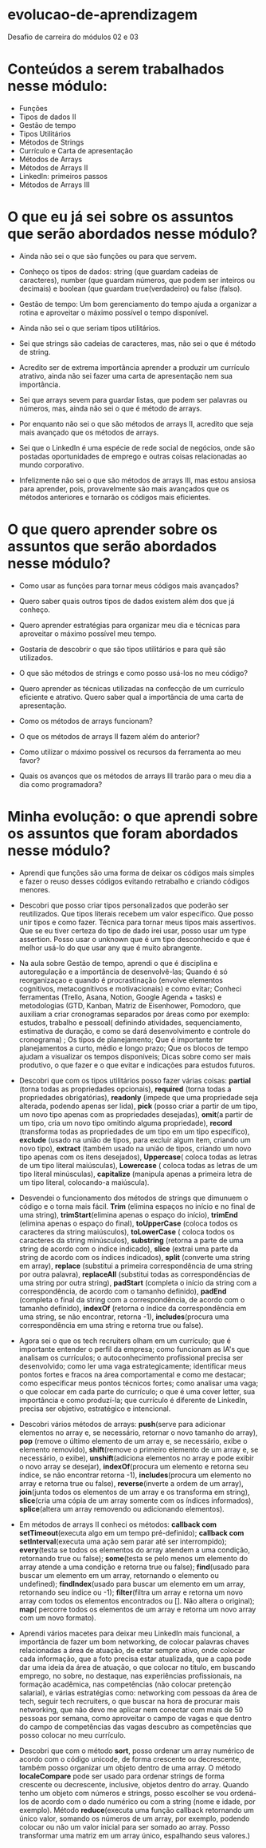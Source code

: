 # evolucao-de-aprendizagem

Desafio de carreira do módulos 02 e 03

# Conteúdos a serem trabalhados nesse módulo:

* Funções
* Tipos de dados II
* Gestão de tempo
* Tipos Utilitários
* Métodos de Strings
* Currículo e Carta de apresentação
* Métodos de Arrays
* Métodos de Arrays II
* LinkedIn: primeiros passos
* Métodos de Arrays III

# O que eu já sei sobre os assuntos que serão abordados nesse módulo?

* Ainda não sei o que são funções ou para que servem.

* Conheço os tipos de dados: string (que guardam cadeias de caracteres), number (que guardam números, que podem ser inteiros ou decimais) e boolean (que guardam true(verdadeiro) ou false (falso).

* Gestão de tempo: Um bom gerenciamento do tempo ajuda a organizar a rotina e aproveitar o máximo possível o tempo disponível.

* Ainda não sei o que seriam tipos utilitários.

* Sei que strings são cadeias de caracteres, mas, não sei o que é método de string.

* Acredito ser de extrema importância aprender a produzir um currículo atrativo, ainda não sei fazer uma carta de apresentação nem sua importância.

* Sei que arrays sevem para guardar listas, que podem ser palavras ou números, mas, ainda não sei o que é método de arrays.

* Por enquanto não sei o que são métodos de arrays II, acredito que seja mais avançado que os métodos de arrays.

* Sei que o LinkedIn é uma espécie de rede social de negócios, onde são postadas oportunidades de emprego e outras coisas relacionadas ao mundo corporativo.

* Infelizmente não sei o que são métodos de arrays III, mas estou ansiosa para aprender, pois, provavelmente são mais avançados que os métodos anteriores e tornarão os códigos mais eficientes.

# O que quero aprender sobre os assuntos que serão abordados nesse módulo?

* Como usar as funções para tornar meus códigos mais avançados?

* Quero saber quais outros tipos de dados existem além dos que já conheço.

* Quero aprender estratégias para organizar meu dia e técnicas para aproveitar o máximo possível meu tempo.

* Gostaria de descobrir o que são tipos utilitários e para quê são utilizados.

* O que são métodos de strings e como posso usá-los no meu código?

* Quero aprender as técnicas utilizadas na confecção de um currículo eficiente e atrativo. Quero saber qual a importância de uma carta de apresentação.

* Como os métodos de arrays funcionam?

* O que os métodos de arrays II fazem além do anterior?

* Como utilizar o máximo possível os recursos da ferramenta ao meu favor?

* Quais os avanços que os métodos de arrays III trarão para o meu dia a dia como programadora?

# Minha evolução: o que aprendi sobre os assuntos que foram abordados nesse módulo?

* Aprendi que funções são uma forma de deixar os códigos mais simples e fazer o reuso desses códigos evitando retrabalho e criando códigos menores.

* Descobri que posso criar tipos personalizados que poderão ser reutilizados. Que tipos literais recebem um valor específico. Que posso unir tipos e como fazer. Técnica para tornar meus tipos mais assertivos. Que se eu tiver certeza do tipo de dado irei usar, posso usar um type assertion. Posso usar o unknown que é um tipo desconhecido e que é melhor usá-lo do que usar any que é muito abrangente.

* Na aula sobre Gestão de tempo, aprendi o que é disciplina e autoregulação e a importância de desenvolvê-las; Quando é só reorganizaçao e quando é procrastinação (envolve elementos cognitivos, metacognitivos e motivacionais) e como evitar; Conheci ferramentas (Trello, Asana, Notion, Google Agenda + tasks) e metodologias (GTD, Kanban, Matriz de Eisenhower, Pomodoro, que auxiliam a criar cronogramas separados por áreas como por exemplo: estudos, trabalho e pessoal( definindo atividades, sequenciamento, estimativa de duração, e como se dará desenvolvimento e controle do cronograma) ; Os tipos de planejamento; Que é importante ter planejamentos a curto, médio e longo prazo; Que os blocos de tempo ajudam a visualizar os tempos disponíveis; Dicas sobre como ser mais produtivo, o que fazer e o que evitar e indicações para estudos futuros.

* Descobri que com os tipos utilitários posso fazer várias coisas: **partial** (torna todas as propriedades opcionais), **required** (torna todas a propriedades obrigatórias), **readonly** (impede que uma propriedade seja alterada, podendo apenas ser lida), **pick** (posso criar a partir de um tipo, um novo tipo apenas com as propriedades desejadas), **omit**(a partir de um tipo, cria um novo tipo omitindo alguma propriedade), **record** (transforma todas as propriedades de um tipo em um tipo específico), **exclude** (usado na união de tipos, para excluir algum item, criando um novo tipo), **extract** (também usado na união de tipos, criando um novo tipo apenas com os itens desejados), **Uppercase**( coloca todas as letras de um tipo literal maiúsculas), **Lowercase** ( coloca todas as letras de um tipo literal minúsculas), **capitalize** (manipula apenas a primeira letra de um tipo literal, colocando-a maiúscula). 

* Desvendei o funcionamento dos métodos de strings que dimunuem o código e o torna mais fácil. **Trim** (elimina espaços no início e no final de uma string), **trimStart**(elimina apenas o espaço do início), **trimEnd** (elimina apenas o espaço do final), **toUpperCase** (coloca todos os caracteres da string maiúsculos), **toLowerCase** ( coloca todos os caracteres da string minúsculos), **substring** (retorna a parte de uma string de acordo com o índice indicado), **slice** (extrai uma parte da string de acordo com os índices indicados), **split** (converte uma string em array), **replace** (substitui a primeira correspondência de uma string por outra palavra), **replaceAll** (substitui todas as correspondências de uma string por outra string), **padStart** (completa o início da string com a correspondência, de acordo com o tamanho definido), **padEnd** (completa o final da string com a correspondência, de acordo com o tamanho definido), **indexOf** (retorna o índice da correspondência em uma string, se não encontrar, retorna -1), **includes**(procura uma correspondência em uma string e retorna true ou false).

* Agora sei o que os tech recruiters olham em um currículo; que é importante entender o perfil da empresa; como funcionam as IA's que analisam os currículos; o autoconhecimento profissional precisa ser desenvolvido; como ler uma vaga estrategicamente; identificar meus pontos fortes e fracos na área comportamental e como me destacar; como especificar meus pontos técnicos fortes; como analisar uma vaga; o que colocar em cada parte do currículo; o que é uma cover letter, sua importância e como produzí-la; que currículo é diferente de LinkedIn, precisa ser objetivo, estratégico e intencional.

* Descobri vários métodos de arrays: **push**(serve para adicionar elementos no array e, se necessário, retornar o novo tamanho do array), **pop** (remove o último elemento de um array e, se necessário, exibe o elemento removido), **shift**(remove o primeiro elemento de um array e, se necessário, o exibe), **unshift**(adiciona elementos no array e pode exibir o novo array se desejar), **indexOf**(procura um elemento e retorna seu índice, se não encontrar retorna -1), **includes**(procura um elemento no array e retorna true ou false), **reverse**(inverte a ordem de um array), **join**(junta todos os elementos de um array e os transforma em string), **slice**(cria uma cópia de um array somente com os índices informados), **splice**(altera um array removendo ou adicionando elementos).

* Em métodos de arrays II conheci os métodos: **callback com setTimeout**(executa algo em um tempo pré-definido); **callback com setInterval**(executa uma ação sem parar até ser interrompido); **every**(testa se todos os elementos do array atendem a uma condição, retornando true ou false); **some**(testa se pelo menos um elemento do array atende a uma condição e retorna true ou false); **find**(usado para buscar um elemento em um array, retornando o elemento ou undefined); **findIndex**(usado para buscar um elemento em um array, retornando seu índice ou -1); **filter**(filtra um array e retorna um novo array com todos os elementos encontrados ou []. Não altera o original); **map**( percorre todos os elementos de um array e retorna um novo array com um novo formato).

* Aprendi vários macetes para deixar meu LinkedIn mais funcional, a importância de fazer um bom networking, de colocar palavras chaves relacionadas a área de atuação, de estar sempre ativo, onde colocar cada informação, que a foto precisa estar atualizada, que a capa pode dar uma ideia da área de atuação, o que colocar no título, em buscando emprego, no sobre, no destaque, nas experiências profissionais, na formação acadêmica, nas competências (não colocar pretenção salarial), e várias estratégias como: networking com pessoas da área de tech, seguir tech recruiters, o que buscar na hora de procurar mais networking, que não devo me aplicar nem conectar com mais de 50 pessoas por semana, como aproveitar o campo de vagas e que dentro do campo de competências das vagas descubro as competências que posso colocar no meu currículo.

* Descobri que com o método **sort**, posso ordenar um array numérico de acordo com o código unicode, de forma crescente ou decrescente, também posso organizar um objeto dentro de uma array. O método **localeCompare** pode ser usado para ordenar strings de forma crescente ou decrescente, inclusive, objetos dentro do array. Quando tenho um objeto com números e strings, posso escolher se vou ordená-los de acordo com o dado numérico ou com a string (nome e idade, por exemplo). Método **reduce**(executa uma função callback retornando um único valor, somando os números de um array, por exemplo, podendo colocar ou não um valor inicial para ser somado ao array. Posso transformar uma matriz em um array único, espalhando seus valores.)
